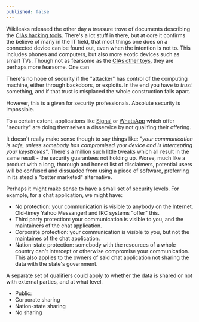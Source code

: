 ```yaml
---
published: false
---
```


Wikileaks released the other day a treasure trove of documents describing the [CIAs hacking tools](https://news.ycombinator.com/item?id=13810015). There's a lot stuff in there, but at core it confirms the believe of many in the IT field, that most things one does on a connected device can be found out, even when the intention is not to. This includes phones and computers, but also more exotic devices such as smart TVs. Though not as fearsome as the [CIAs other toys](https://en.wikipedia.org/wiki/Lockheed_U-2), they are perhaps more fearsome. One can 

There's no hope of security if the "attacker" has control of the computing machine, either through backdoors, or exploits. In the end you have to _trust_ something, and if that trust is misplaced the whole construction falls apart. 

However, this is a given for security professionals. Absolute security is impossible.

To a certain extent, applications like [Signal](https://en.wikipedia.org/wiki/Signal_(software)) or [WhatsApp](https://www.whatsapp.com/faq/en/general/28030015) which offer "security" are doing themselves a disservice by not qualifing their offering.

It doesn't really make sense though to say things like: _"your communication is safe, unless somebody has compromised your device and is intercepting your keystrokes"_. There's a million such little tweaks which all result in the same result - the security guarantees not holding up. Worse, much like a product with a long, thorough and honest list of disclaimers, potential users will be confused and dissuaded from using a piece of software, preferring in its stead a "better marketed" alternative.

Perhaps it might make sense to have a small set of security levels. For example, for a chat application, we might have:

- No protection: your communication is visible to anybody on the Internet. Old-timey Yahoo Messanger! and IRC systems "offer" this.
- Third party protection: your communication is visible to you, and the maintainers of the chat application.
- Corporate protection: your communication is visible to you, but not the maintaines of the chat application.
- Nation-state protection: somebody with the resources of a whole country can't intercept or otherwise compromise your communication. This also applies to the owners of said chat application not sharing the data with the state's government.

A separate set of qualifiers could apply to whether the data is shared or not with external parties, and at what level.

- Public:
- Corporate sharing
- Nation-state sharing
- No sharing